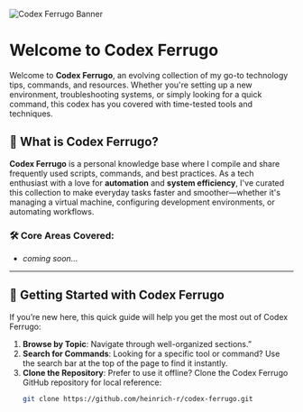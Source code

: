 ![Codex Ferrugo Banner](codex_ferrugo_banner.png)

# Welcome to Codex Ferrugo

Welcome to **Codex Ferrugo**, an evolving collection of my go-to technology tips, commands, and resources. Whether you're setting up a new environment, troubleshooting systems, or simply looking for a quick command, this codex has you covered with time-tested tools and techniques.

## 🌟 **What is Codex Ferrugo?**
**Codex Ferrugo** is a personal knowledge base where I compile and share frequently used scripts, commands, and best practices. 
As a tech enthusiast with a love for **automation** and **system efficiency**, I've curated this collection to make everyday tasks faster and smoother—whether it's managing a virtual machine, configuring development environments, or automating workflows.

### 🛠️ **Core Areas Covered**:
- <i>coming soon...</i>

---

## 🚀 **Getting Started with Codex Ferrugo**

If you’re new here, this quick guide will help you get the most out of Codex Ferrugo:

1. **Browse by Topic**: Navigate through well-organized sections.”
2. **Search for Commands**: Looking for a specific tool or command? Use the search bar at the top of the page to find it instantly.
3. **Clone the Repository**: Prefer to use it offline? Clone the Codex Ferrugo GitHub repository for local reference:
   ```bash
   git clone https://github.com/heinrich-r/codex-ferrugo.git
    ```